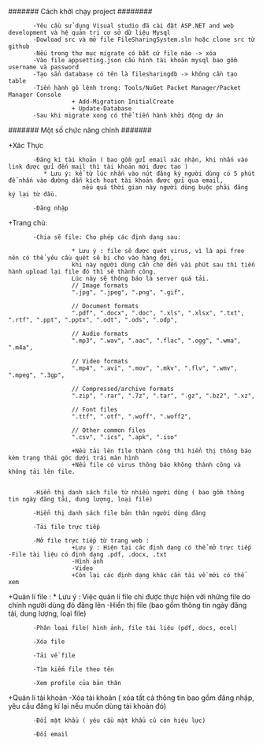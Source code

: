 
####### Cách khởi chạy project ########

           -Yêu cầu sử dụng Visual studio đã cài đặt ASP.NET and web development và hệ quản trị cơ sở dữ liệu Mysql
           -Dowload src và mở file FileSharingSystem.sln hoặc clone src từ github
           -Nếu trong thư mục migrate có bất cứ file nào -> xóa
           -Vào file appsetting.json cấu hình tài khoản mysql bao gồm username và password
           -Tạo sẳn database có tên là filesharingdb -> không cần tạo table
           -Tiến hành gõ lệnh trong: Tools/NuGet Packet Manager/Packet Manager Console
                      + Add-Migration InitialCreate
                      + Update-Database 
           -Sau khi migrate xong có thể tiến hành khởi động dự án


####### Một số chức năng chính #######

+Xác Thực

           -Đăng kí tài khoản ( bao gồm gửi email xác nhận, khi nhấn vào link được gửi đến mail thì tài khoản mới được tạo )
              * Lưu ý: kể từ lúc nhấn vào nút đăng ký người dùng có 5 phút để nhấn vào đường dẫn kích hoạt tài khoản được gửi qua email, 
                         nếu quá thời gian này người dùng buộc phải đăng ký lại từ đầu.
                         
           -Đăng nhập


+Trang chủ:

           -Chia sẽ file: Cho phép các định dạng sau: 

                      * Lưu ý : file sẽ được quét virus, vì là api free nên có thể yêu cầu quét sẽ bị cho vào hàng đợi,
                      khi này người dùng cần chờ đến vài phút sau thì tiến hành upload lại file đó thì sẽ thành công.
                      Lúc này sẽ thông báo là server quá tải.
                      // Image formats
                      ".jpg", ".jpeg", ".png", ".gif",
           
                      // Document formats
                      ".pdf", ".docx", ".doc", ".xls", ".xlsx", ".txt", ".rtf", ".ppt", ".pptx", ".odt", ".ods", ".odp", 
                  
                      // Audio formats
                      ".mp3", ".wav", ".aac", ".flac", ".ogg", ".wma", ".m4a", 
                  
                      // Video formats
                      ".mp4", ".avi", ".mov", ".mkv", ".flv", ".wmv", ".mpeg", ".3gp", 
                  
                      // Compressed/archive formats
                      ".zip", ".rar", ".7z", ".tar", ".gz", ".bz2", ".xz", 
                  
                      // Font files
                      ".ttf", ".otf", ".woff", ".woff2", 
                  
                      // Other common files
                      ".csv", ".ics", ".apk", ".iso"

                      +Nếu tải lên file thành công thì hiển thị thông báo kèm trạng thái góc dưới trái màn hình
                      +Nếu file có virus thông báo không thành công và không tải lên file.

                      
           -Hiển thị danh sách file từ nhiều người dùng ( bao gồm thông tin ngày đăng tải, dung lượng, loại file)
           
           -Hiển thị danh sách file bản thân người dùng đăng
           
           -Tải file trực tiếp
           
           -Mở file trực tiếp từ trang web :
                      +Lưu ý : Hiện tại các định dạng có thể mở trực tiếp -File tài liệu có định dạng .pdf, .docx, .txt 
                      -Hình ảnh 
                      -Video 
                      +Còn lại các định dạng khác cần tải về mới có thể xem

+Quản lí file : 
           * Lưu ý : Việc quản lí file chỉ được thực hiện với những file do chính người dùng đó đăng lên
           -Hiển thị file (bao gồm thông tin ngày đăng tải, dung lượng, loại file)
           
           -Phân loại file( hình ảnh, file tài liệu (pdf, docs, ecel)
           
           -Xóa file
           
           -Tải về file
           
           -Tìm kiếm file theo tên
           
           -Xem profile của bản thân

+Quản lí tài khoản
           -Xóa tài khoản ( xóa tất cả thông tin bao gồm đăng nhập, yêu cầu đăng kí lại nếu muốn dùng tài khoản đó)
           
           -Đổi mật khẩu ( yêu cầu mật khẩu cũ còn hiệu lực)
           
           -Đổi email
           



